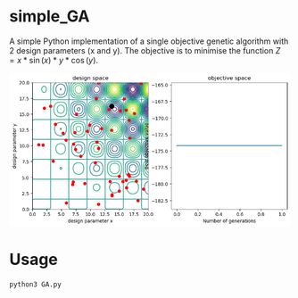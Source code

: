 # simple_GA
A simple Python implementation of a single objective genetic algorithm with 2 design parameters (x and y). The objective is to minimise the function $Z = x*\sin(x)*y*\cos(y)$.

![animation](plots/animation.gif)

# Usage

```bash
python3 GA.py
```

